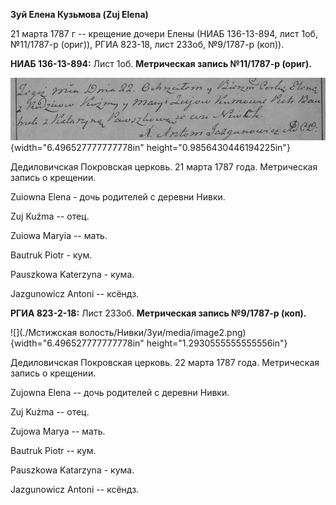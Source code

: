 **Зуй Елена Кузьмова (Zuj Elena)**

21 марта 1787 г -- крещение дочери Елены (НИАБ 136-13-894, лист 1об,
№11/1787-р (ориг)), РГИА 823-18, лист 233об, №9/1787-р (коп)).

**НИАБ 136-13-894:** Лист 1об. **Метрическая запись №11/1787-р (ориг).**

![](./media/120c4fa0da0ea610297aa28d7fb4721d6e96246b.png){width="6.496527777777778in"
height="0.9856430446194225in"}

Дедиловичская Покровская церковь. 21 марта 1787 года. Метрическая запись
о крещении.

Zuiowna Elena - дочь родителей с деревни Нивки.

Zuj Kuźma -- отец.

Zuiowa Maryia -- мать.

Bautruk Piotr - кум.

Pauszkowa Katerzyna - кума.

Jazgunowicz Antoni -- ксёндз.

**РГИА 823-2-18:** Лист 233об. **Метрическая запись №9/1787-р (коп).**

![](./Мстижская волость/Нивки/Зуи/media/image2.png){width="6.496527777777778in"
height="1.2930555555555556in"}

Дедиловичская Покровская церковь. 22 марта 1787 года. Метрическая запись
о крещении.

Zujowna Elena -- дочь родителей с деревни Нивки.

Zuj Kużma -- отец.

Zujowa Marya -- мать.

Bautruk Piotr -- кум.

Pauszkowa Katarzyna - кума.

Jazgunowicz Antoni -- ксёндз.
